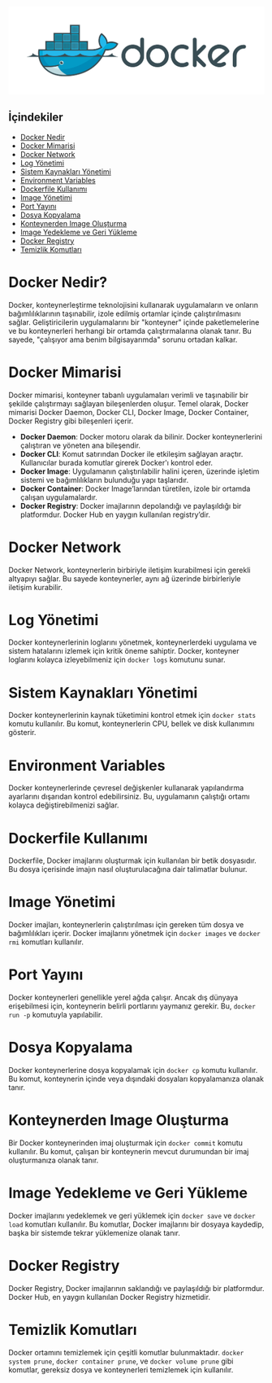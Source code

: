 <p align="center">
  <img src="images/docker1.png" alt="Resim açıklaması" />
</p>


## İçindekiler

- [Docker Nedir](#docker-nedir)
- [Docker Mimarisi](#docker-mimarisi)
- [Docker Network](#docker-network)
- [Log Yönetimi](#log-yönetimi)
- [Sistem Kaynakları Yönetimi](#sistem-kaynakları-yönetimi)
- [Environment Variables](#environment-variables)
- [Dockerfile Kullanımı](#dockerfile-kullanımı)
- [Image Yönetimi](#image-yönetimi)
- [Port Yayını](#port-yayını)
- [Dosya Kopyalama](#dosya-kopyalama)
- [Konteynerden Image Oluşturma](#konteynerden-image-oluşturma)
- [Image Yedekleme ve Geri Yükleme](#image-yedekleme-ve-geri-yükleme)
- [Docker Registry](#docker-registry)
- [Temizlik Komutları](#temizlik-komutları)



# Docker Nedir?

Docker, konteynerleştirme teknolojisini kullanarak uygulamaların ve onların bağımlılıklarının taşınabilir, izole edilmiş ortamlar içinde çalıştırılmasını sağlar. Geliştiricilerin uygulamalarını bir "konteyner" içinde paketlemelerine ve bu konteynerleri herhangi bir ortamda çalıştırmalarına olanak tanır. Bu sayede, "çalışıyor ama benim bilgisayarımda" sorunu ortadan kalkar.



# Docker Mimarisi

Docker mimarisi, konteyner tabanlı uygulamaları verimli ve taşınabilir bir şekilde çalıştırmayı sağlayan bileşenlerden oluşur. Temel olarak, Docker mimarisi Docker Daemon, Docker CLI, Docker Image, Docker Container, Docker Registry gibi bileşenleri içerir.

- **Docker Daemon**: Docker motoru olarak da bilinir. Docker konteynerlerini çalıştıran ve yöneten ana bileşendir.
- **Docker CLI**: Komut satırından Docker ile etkileşim sağlayan araçtır. Kullanıcılar burada komutlar girerek Docker'ı kontrol eder.
- **Docker Image**: Uygulamanın çalıştırılabilir halini içeren, üzerinde işletim sistemi ve bağımlılıkların bulunduğu yapı taşlarıdır.
- **Docker Container**: Docker Image’larından türetilen, izole bir ortamda çalışan uygulamalardır.
- **Docker Registry**: Docker imajlarının depolandığı ve paylaşıldığı bir platformdur. Docker Hub en yaygın kullanılan registry’dir.



# Docker Network

Docker Network, konteynerlerin birbiriyle iletişim kurabilmesi için gerekli altyapıyı sağlar. Bu sayede konteynerler, aynı ağ üzerinde birbirleriyle iletişim kurabilir.



# Log Yönetimi

Docker konteynerlerinin loglarını yönetmek, konteynerlerdeki uygulama ve sistem hatalarını izlemek için kritik öneme sahiptir. Docker, konteyner loglarını kolayca izleyebilmeniz için `docker logs` komutunu sunar.



# Sistem Kaynakları Yönetimi

Docker konteynerlerinin kaynak tüketimini kontrol etmek için `docker stats` komutu kullanılır. Bu komut, konteynerlerin CPU, bellek ve disk kullanımını gösterir.



# Environment Variables

Docker konteynerlerinde çevresel değişkenler kullanarak yapılandırma ayarlarını dışarıdan kontrol edebilirsiniz. Bu, uygulamanın çalıştığı ortamı kolayca değiştirebilmenizi sağlar.



# Dockerfile Kullanımı

Dockerfile, Docker imajlarını oluşturmak için kullanılan bir betik dosyasıdır. Bu dosya içerisinde imajın nasıl oluşturulacağına dair talimatlar bulunur.



# Image Yönetimi

Docker imajları, konteynerlerin çalıştırılması için gereken tüm dosya ve bağımlılıkları içerir. Docker imajlarını yönetmek için `docker images` ve `docker rmi` komutları kullanılır.



# Port Yayını

Docker konteynerleri genellikle yerel ağda çalışır. Ancak dış dünyaya erişebilmesi için, konteynerin belirli portlarını yaymanız gerekir. Bu, `docker run -p` komutuyla yapılabilir.



# Dosya Kopyalama

Docker konteynerlerine dosya kopyalamak için `docker cp` komutu kullanılır. Bu komut, konteynerin içinde veya dışındaki dosyaları kopyalamanıza olanak tanır.


# Konteynerden Image Oluşturma

Bir Docker konteynerinden imaj oluşturmak için `docker commit` komutu kullanılır. Bu komut, çalışan bir konteynerin mevcut durumundan bir imaj oluşturmanıza olanak tanır.



# Image Yedekleme ve Geri Yükleme

Docker imajlarını yedeklemek ve geri yüklemek için `docker save` ve `docker load` komutları kullanılır. Bu komutlar, Docker imajlarını bir dosyaya kaydedip, başka bir sistemde tekrar yüklemenize olanak tanır.



# Docker Registry

Docker Registry, Docker imajlarının saklandığı ve paylaşıldığı bir platformdur. Docker Hub, en yaygın kullanılan Docker Registry hizmetidir.



# Temizlik Komutları

Docker ortamını temizlemek için çeşitli komutlar bulunmaktadır. `docker system prune`, `docker container prune`, ve `docker volume prune` gibi komutlar, gereksiz dosya ve konteynerleri temizlemek için kullanılır.

